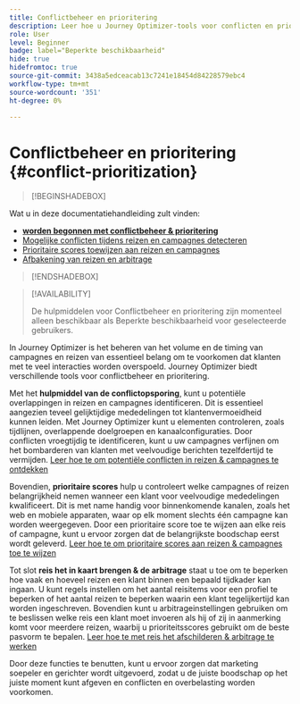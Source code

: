 ```yaml
---
title: Conflictbeheer en prioritering
description: Leer hoe u Journey Optimizer-tools voor conflicten en prioritering kunt gebruiken.
role: User
level: Beginner
badge: label="Beperkte beschikbaarheid"
hide: true
hidefromtoc: true
source-git-commit: 3438a5edceacab13c7241e18454d84228579ebc4
workflow-type: tm+mt
source-wordcount: '351'
ht-degree: 0%

---
```



# Conflictbeheer en prioritering {#conflict-prioritization}

>[!BEGINSHADEBOX]

Wat u in deze documentatiehandleiding zult vinden:

* **[worden begonnen met conflictbeheer &amp; prioritering](gs-conflict-prioritization.md)**
* [Mogelijke conflicten tijdens reizen en campagnes detecteren](conflicts.md)
* [Prioritaire scores toewijzen aan reizen en campagnes](priority-scores.md)
* [Afbakening van reizen en arbitrage](journey-capping.md)

>[!ENDSHADEBOX]

>[!AVAILABILITY]
>
>De hulpmiddelen voor Conflictbeheer en prioritering zijn momenteel alleen beschikbaar als Beperkte beschikbaarheid voor geselecteerde gebruikers.

In Journey Optimizer is het beheren van het volume en de timing van campagnes en reizen van essentieel belang om te voorkomen dat klanten met te veel interacties worden overspoeld. Journey Optimizer biedt verschillende tools voor conflictbeheer en prioritering.

Met het **hulpmiddel van de conflictopsporing**, kunt u potentiële overlappingen in reizen en campagnes identificeren. Dit is essentieel aangezien teveel gelijktijdige mededelingen tot klantenvermoeidheid kunnen leiden. Met Journey Optimizer kunt u elementen controleren, zoals tijdlijnen, overlappende doelgroepen en kanaalconfiguraties. Door conflicten vroegtijdig te identificeren, kunt u uw campagnes verfijnen om het bombarderen van klanten met veelvoudige berichten tezelfdertijd te vermijden. [ Leer hoe te om potentiële conflicten in reizen &amp; campagnes te ontdekken ](conflicts.md)

Bovendien, **prioritaire scores** hulp u controleert welke campagnes of reizen belangrijkheid nemen wanneer een klant voor veelvoudige mededelingen kwalificeert. Dit is met name handig voor binnenkomende kanalen, zoals het web en mobiele apparaten, waar op elk moment slechts één campagne kan worden weergegeven. Door een prioritaire score toe te wijzen aan elke reis of campagne, kunt u ervoor zorgen dat de belangrijkste boodschap eerst wordt geleverd. [ Leer hoe te om prioritaire scores aan reizen &amp; campagnes toe te wijzen ](priority-scores.md)

Tot slot **reis het in kaart brengen &amp; de arbitrage** staat u toe om te beperken hoe vaak en hoeveel reizen een klant binnen een bepaald tijdkader kan ingaan. U kunt regels instellen om het aantal reisitems voor een profiel te beperken of het aantal reizen te beperken waarin een klant tegelijkertijd kan worden ingeschreven. Bovendien kunt u arbitrageinstellingen gebruiken om te beslissen welke reis een klant moet invoeren als hij of zij in aanmerking komt voor meerdere reizen, waarbij u prioriteitsscores gebruikt om de beste pasvorm te bepalen. [ Leer hoe te met reis het afschilderen &amp; arbitrage te werken ](journey-capping.md)

Door deze functies te benutten, kunt u ervoor zorgen dat marketing soepeler en gerichter wordt uitgevoerd, zodat u de juiste boodschap op het juiste moment kunt afgeven en conflicten en overbelasting worden voorkomen.
